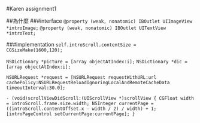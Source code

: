 
#Karen assignment1


##為什麼
###interface
`@property (weak, nonatomic) IBOutlet UIImageView *introImage;`
`@property (weak, nonatomic) IBOutlet UITextView *introText;`


###implementation
`self.introScroll.contentSize = CGSizeMake(1600,120);`

`NSDictionary *picture = [array objectAtIndex:i];`
`NSDictionary *dic = [array objectAtIndex:i];`

`NSURLRequest *request = [NSURLRequest requestWithURL:url
cachePolicy:NSURLRequestReloadIgnoringLocalAndRemoteCacheData
                             timeoutInterval:30.0];`

`- (void)scrollViewDidScroll:(UIScrollView *)scrollView {
    CGFloat width = introScroll.frame.size.width;
    NSInteger currentPage = ((introScroll.contentOffset.x - width / 2) / width) + 1;
    [introPageControl setCurrentPage:currentPage];
}`

